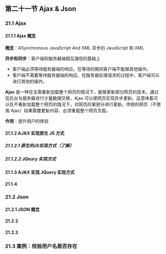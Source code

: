 ## 第二十一节 Ajax & Json

### 21.1 Ajax

#### 21.1.1 Ajax 概念

**概念**：ASynchronous JavaScript And XML 异步的 JavaScript 和 XML

**异步和同步**：客户端和服务器端相互通信的基础上

* 客户端必须等待服务器端的响应。在等待的期间客户端不能做其他操作。
* 客户端不需要等待服务器端的响应。在服务器处理请求的过程中，客户端可以进行其他的操作。

**Ajax** 是一种在无需重新加载整个网页的情况下，能够更新部分网页的技术。通过在后台与服务器进行少量数据交换，Ajax 可以使网页实现异步更新。这意味着可以在不重新加载整个网页的情况下，对网页的某部分进行更新。传统的网页（不使用 Ajax）如果需要更新内容，必须重载整个网页页面。
	
**作用**：提升用户的体验


#### 21.1.2 AJAX 实现原生 JS 方式

##### 21.1.2.1 原生的JS实现方式（了解）



##### 21.1.2.2 JQeury 实现方式

 







#### 21.1.3 AJAX 实现 JQuery 实现方式




#### 21.1.4




### 21.2 Json

#### 21.2.1 JSON 概念


#### 21.2.2




#### 21.2.3


### 21.3 案例：校验用户名是否存在 










